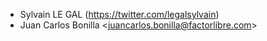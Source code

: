 - Sylvain LE GAL (<https://twitter.com/legalsylvain>)
- Juan Carlos Bonilla \<<juancarlos.bonilla@factorlibre.com>\>
